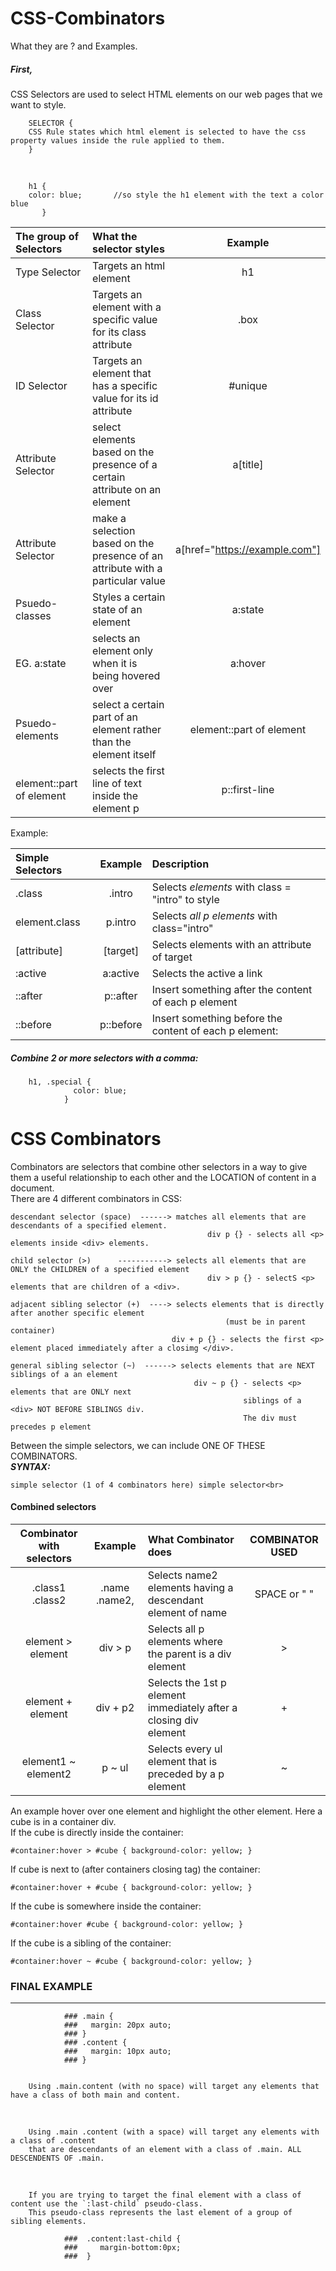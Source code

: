 # CSS-Combinators
What they are ? and Examples.

##### First,<br> 
CSS Selectors are used to select HTML elements on our web pages that we want to style.<br>

        SELECTOR {
        CSS Rule states which html element is selected to have the css property values inside the rule applied to them.
        }
 <br>
 
        h1 {
        color: blue;       //so style the h1 element with the text a color blue
           }
| The group of Selectors | What the selector styles | Example | 
| :--------------- | :---------------------------------------|:-----:| 
| Type Selector | Targets an html element   | h1 | 
| Class Selector | Targets an element with a specific value for its class attribute  | .box | 
| ID Selector | Targets an element that has a specific value for its id attribute   | #unique | 
| Attribute Selector | select elements based on the presence of a certain attribute on an element  | a[title] | 
| Attribute Selector | make a selection based on the presence of an attribute with a particular value | a[href="https://example.com"] | 
| Psuedo-classes | Styles a certain state of an element  | a:state | 
|  EG. a:state | selects an element only when it is being hovered over  | a:hover | 
| Psuedo-elements | select a certain part of an element rather than the element itself  | element::part of element | 
| element::part of element | selects the first line of text inside the element p | p::first-line | 

Example: <br>

| Simple Selectors | Example | Description |
| :--------------- | :-----: | :---------------------------------------|
| .class  | .intro | Selects *elements* with class = "intro" to style        |
| element.class | p.intro | Selects *all p elements* with class="intro"    |
| [attribute] | [target] | Selects elements with an attribute of target    |
| :active | a:active | Selects the active a link                             |
| ::after | p::after | Insert something after the content of each p element |
| ::before | p::before | Insert something before the content of each p element: |
##### Combine 2 or more selectors with a comma:

        h1, .special {
                  color: blue;
                }


# CSS Combinators
Combinators are selectors that combine other selectors in a way to give them a useful relationship to each other and the LOCATION of content in a document.<br>
There are 4 different combinators in CSS:<br>

    descendant selector (space)  ------> matches all elements that are descendants of a specified element.
                                                div p {} - selects all <p> elements inside <div> elements.
                               
    child selector (>)      -----------> selects all elements that are ONLY the CHILDREN of a specified element
                                                div > p {} - selectS <p> elements that are children of a <div>.
                               
    adjacent sibling selector (+)  ----> selects elements that is directly after another specific element
                                                    (must be in parent container)
                                        div + p {} - selects the first <p> element placed immediately after a closimg </div>.
                                
    general sibling selector (~)  ------> selects elements that are NEXT siblings of a an element
                                             div ~ p {} - selects <p> elements that are ONLY next
                                                        siblings of a <div> NOT BEFORE SIBLINGS div.
                                                        The div must precedes p element
                               

Between the simple selectors, we can include ONE OF THESE COMBINATORS.<br>
***SYNTAX:*** 

    simple selector (1 of 4 combinators here) simple selector<br>
#### Combined selectors
| Combinator with selectors  | Example       | What Combinator does                                                 | COMBINATOR USED           |
| :----:                 | :----------:      | :----                                                                        |  :----:  |
| .class1 .class2        |  .name .name2,  | Selects name2 elements having a descendant element of name                 |  SPACE or " "  |
| element > element     | div > p       | Selects all p elements where the parent is a div element                      |         >   |
| element + element     | div + p2      | Selects the 1st p element immediately after a closing div element          |         +  |
| element1 ~ element2   | p ~ ul        | Selects every ul element that is preceded by a p element                      |          ~ |

An example hover over one element and highlight the other element. Here a cube is in a container div. <br>
If the cube is directly inside the container:<br>

    #container:hover > #cube { background-color: yellow; }
If cube is next to (after containers closing tag) the container:<br>

    #container:hover + #cube { background-color: yellow; }
If the cube is somewhere inside the container:<br>

    #container:hover #cube { background-color: yellow; }
If the cube is a sibling of the container:<br>

    #container:hover ~ #cube { background-color: yellow; }

### FINAL EXAMPLE
----

                ### .main {
                ###   margin: 20px auto;
                ### }
                ### .content {
                ###   margin: 10px auto;
                ### }


        Using .main.content (with no space) will target any elements that have a class of both main and content.
<br>

        Using .main .content (with a space) will target any elements with a class of .content
        that are descendants of an element with a class of .main. ALL DESCENDENTS OF .main.
<br>

        If you are trying to target the final element with a class of content use the `:last-child` pseudo-class.
        This pseudo-class represents the last element of a group of sibling elements.

                ###  .content:last-child {
                ###     margin-bottom:0px;
                ###  }






   

